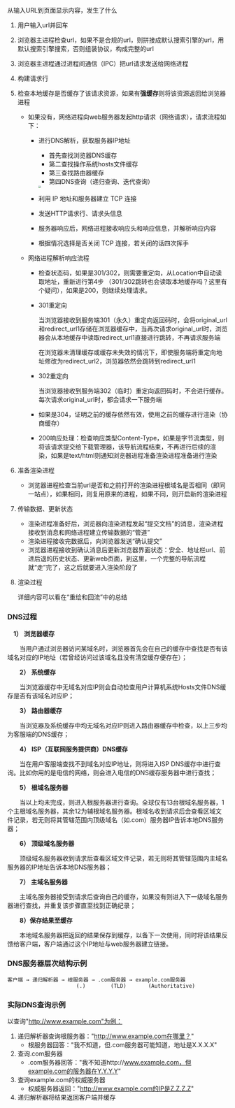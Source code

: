 从输入URL到页面显示内容，发生了什么

1. 用户输入url并回车

2. 浏览器主进程检查url，如果不是合规的url，则拼接成默认搜索引擎的url，用默认搜索引擎搜索，否则组装协议，构成完整的url

3. 浏览器主进程通过进程间通信（IPC）把url请求发送给网络进程

4. 构建请求行

5. 检查本地缓存是否缓存了该请求资源，如果有**强缓存**则将该资源返回给浏览器进程

   * 如果没有，网络进程向web服务器发起http请求（网络请求），请求流程如下：

     * 进行DNS解析，获取服务器IP地址
       * 首先查找浏览器DNS缓存
       * 第二查找操作系统hosts文件缓存
       * 第三查找路由器缓存
       * 第四DNS查询（递归查询、迭代查询）
       
       <img src="https://cdn.jsdelivr.net/gh/starkmage/ImgHosting/starkmage-picgo/20200818121203.jpg" style="zoom:33%;" />
     * 利用 IP 地址和服务器建立 TCP 连接
     * 发送HTTP请求行、请求头信息
     * 服务器响应后，网络进程接收响应头和响应信息，并解析响应内容
     * 根据情况选择是否关闭 TCP 连接，若关闭的话四次挥手

   * 网络进程解析响应流程

     * 检查状态码，如果是301/302，则需要重定向，从Location中自动读取地址，重新进行第4步 （301/302跳转也会读取本地缓存吗？这里有个疑问），如果是200，则继续处理请求。

     * 301重定向

       当浏览器接收到服务端301（永久）重定向返回码时，会将original_url和redirect_url1存储在浏览器缓存中，当再次请求original_url时，浏览器会从本地缓存中读取redirect_url1直接进行跳转，不再请求服务端

       在浏览器未清理缓存或缓存未失效的情况下，即使服务端将重定向地址修改为redirect_url2，浏览器依然会跳转到redirect_url1

     * 302重定向

       当浏览器接收到服务端302（临时）重定向返回码时，不会进行缓存。每次请求original_url时，都会请求一下服务端

     * 如果是304，证明之前的缓存依然有效，使用之前的缓存进行渲染（协商缓存）

     * 200响应处理：检查响应类型Content-Type，如果是字节流类型，则将该请求提交给下载管理器，该导航流程结束，不再进行后续的渲染，如果是text/html则通知浏览器进程准备渲染进程准备进行渲染

6. 准备渲染进程

   * 浏览器进程检查当前url是否和之前打开的渲染进程根域名是否相同（即同一站点），如果相同，则复用原来的进程，如果不同，则开启新的渲染进程

7. 传输数据、更新状态

   * 渲染进程准备好后，浏览器向渲染进程发起“提交文档”的消息，渲染进程接收到消息和网络进程建立传输数据的“管道”
   * 渲染进程接收完数据后，向浏览器发送“确认提交”
   * 浏览器进程接收到确认消息后更新浏览器界面状态：安全、地址栏url、前进后退的历史状态、更新web页面，到这里，一个完整的导航流程就“走”完了，这之后就要进入渲染阶段了

7. 渲染过程

   详细内容可以看在“重绘和回流”中的总结

### DNS过程

　**1）** **浏览器缓存**

　　当用户通过浏览器访问某域名时，浏览器首先会在自己的缓存中查找是否有该域名对应的IP地址（若曾经访问过该域名且没有清空缓存便存在）；

　　**2）** **系统缓存**

　　当浏览器缓存中无域名对应IP则会自动检查用户计算机系统Hosts文件DNS缓存是否有该域名对应IP；

　　**3）** **路由器缓存**

　　当浏览器及系统缓存中均无域名对应IP则进入路由器缓存中检查，以上三步均为客服端的DNS缓存；

　　**4）** **ISP（互联网服务提供商）DNS缓存**

　　当在用户客服端查找不到域名对应IP地址，则将进入ISP DNS缓存中进行查询。比如你用的是电信的网络，则会进入电信的DNS缓存服务器中进行查找；

　　**5）** **根域名服务器**

　　当以上均未完成，则进入根服务器进行查询。全球仅有13台根域名服务器，1个主根域名服务器，其余12为辅根域名服务器。根域名收到请求后会查看区域文件记录，若无则将其管辖范围内顶级域名（如.com）服务器IP告诉本地DNS服务器；

　　**6）** **顶级域名服务器**

　　顶级域名服务器收到请求后查看区域文件记录，若无则将其管辖范围内主域名服务器的IP地址告诉本地DNS服务器；

　　**7）** **主域名服务器**

　　主域名服务器接受到请求后查询自己的缓存，如果没有则进入下一级域名服务器进行查找，并重复该步骤直至找到正确纪录；

　　**8）保存结果至缓存**

　　本地域名服务器把返回的结果保存到缓存，以备下一次使用，同时将该结果反馈给客户端，客户端通过这个IP地址与web服务器建立链接。

### DNS服务器层次结构示例

```
客户端 → 递归解析器 → 根服务器 → .com服务器 → example.com服务器
                      (.)        (TLD)       (Authoritative)
```

### 实际DNS查询示例

以查询"http://www.example.com"为例：

1. 递归解析器查询根服务器："http://www.example.com在哪里？"
   - 根服务器回答："我不知道，但.com服务器可能知道，地址是X.X.X.X"
2. 查询.com服务器
   - .com服务器回答："我不知道http://www.example.com，但example.com的服务器在Y.Y.Y.Y"
3. 查询example.com的权威服务器
   - 权威服务器返回："http://www.example.com的IP是Z.Z.Z.Z"
4. 递归解析器将结果返回客户端并缓存